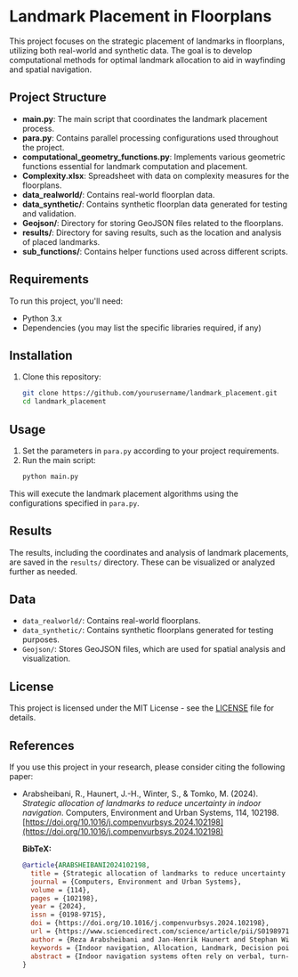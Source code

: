 # Landmark Placement in Floorplans

This project focuses on the strategic placement of landmarks in floorplans, utilizing both real-world and synthetic data. The goal is to develop computational methods for optimal landmark allocation to aid in wayfinding and spatial navigation.

## Project Structure

- **main.py**: The main script that coordinates the landmark placement process.
- **para.py**: Contains parallel processing configurations used throughout the project.
- **computational_geometry_functions.py**: Implements various geometric functions essential for landmark computation and placement.
- **Complexity.xlsx**: Spreadsheet with data on complexity measures for the floorplans.
- **data_realworld/**: Contains real-world floorplan data.
- **data_synthetic/**: Contains synthetic floorplan data generated for testing and validation.
- **Geojson/**: Directory for storing GeoJSON files related to the floorplans.
- **results/**: Directory for saving results, such as the location and analysis of placed landmarks.
- **sub_functions/**: Contains helper functions used across different scripts.

## Requirements

To run this project, you'll need:

- Python 3.x
- Dependencies (you may list the specific libraries required, if any)

## Installation

1. Clone this repository:
   ```bash
   git clone https://github.com/yourusername/landmark_placement.git
   cd landmark_placement
   ```


## Usage

1. Set the parameters in `para.py` according to your project requirements.
2. Run the main script:
   ```bash
   python main.py
   ```

This will execute the landmark placement algorithms using the configurations specified in `para.py`.

## Results

The results, including the coordinates and analysis of landmark placements, are saved in the `results/` directory. These can be visualized or analyzed further as needed.

## Data

- `data_realworld/`: Contains real-world floorplans.
- `data_synthetic/`: Contains synthetic floorplans generated for testing purposes.
- `Geojson/`: Stores GeoJSON files, which are used for spatial analysis and visualization.

## License

This project is licensed under the MIT License - see the [LICENSE](LICENSE) file for details.

## References

If you use this project in your research, please consider citing the following paper:

- Arabsheibani, R., Haunert, J.-H., Winter, S., & Tomko, M. (2024). *Strategic allocation of landmarks to reduce uncertainty in indoor navigation*. Computers, Environment and Urban Systems, 114, 102198. [https://doi.org/10.1016/j.compenvurbsys.2024.102198](https://doi.org/10.1016/j.compenvurbsys.2024.102198)

  **BibTeX:**
  ```bibtex
  @article{ARABSHEIBANI2024102198,
    title = {Strategic allocation of landmarks to reduce uncertainty in indoor navigation},
    journal = {Computers, Environment and Urban Systems},
    volume = {114},
    pages = {102198},
    year = {2024},
    issn = {0198-9715},
    doi = {https://doi.org/10.1016/j.compenvurbsys.2024.102198},
    url = {https://www.sciencedirect.com/science/article/pii/S0198971524001273},
    author = {Reza Arabsheibani and Jan-Henrik Haunert and Stephan Winter and Martin Tomko},
    keywords = {Indoor navigation, Allocation, Landmark, Decision points, Route instructions, Optimization},
    abstract = {Indoor navigation systems often rely on verbal, turn-based route instructions. These can, at times, be ambiguous at complex decision points with multiple paths intersecting under angles that are not well distinguished by the turn grammar used. Landmarks can be included into turn instructions to reduce this ambiguity. Here, we propose an approach to optimize landmark allocation to improve the clarity of route instructions. This study assumes that landmark locations are constrained to a pre-determined set of slots. We select a minimum-size subset of the set of all slots and allocate it with landmarks, such that the navigation ambiguity is resolved. Our methodology leverages computational geometric analysis, graph algorithms, and optimization formulations to strategically incorporate landmarks into indoor route instructions. We propose a method to optimize landmark allocation in indoor navigation guidance systems, improving the clarity of route instructions at complex decision points that are inadequately served by turn-based instructions alone.}
  }
  ```
